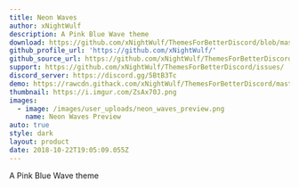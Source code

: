 ```yaml
---
title: Neon Waves
author: xNightWulf
description: A Pink Blue Wave theme
download: https://github.com/xNightWulf/ThemesForBetterDiscord/blob/master/NeonWaves.theme.css
github_profile_url: 'https://github.com/xNightWulf/'
github_source_url: https://github.com/xNightWulf/ThemesForBetterDiscord/blob/master/NeonWaves.theme.css
support: https://github.com/xNightWulf/ThemesForBetterDiscord/issues/
discord_server: https://discord.gg/5BtB3Tc
demo: https://rawcdn.githack.com/xNightWulf/ThemesForBetterDiscord/master/NeonWaves.theme.css
thumbnail: https://i.imgur.com/ZsAx70J.png
images:
  - image: /images/user_uploads/neon_waves_preview.png
    name: Neon Waves Preview
auto: true
style: dark
layout: product
date: 2018-10-22T19:05:09.055Z
---
```

A Pink Blue Wave theme